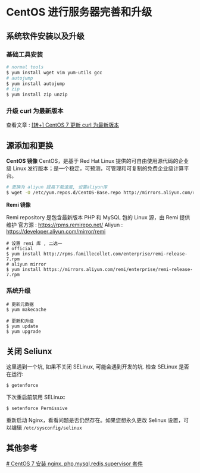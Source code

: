 # CentOS 进行服务器完善和升级

## 系统软件安装以及升级

### 基础工具安装

```sh
# normal tools
$ yum install wget vim yum-utils gcc
# autojump
$ yum install autojump
# zip
$ yum install zip unzip
```

### 升级 curl 为最新版本

查看文章 : [[转+] CentOS 7 更新 curl 为最新版本](https://lang-linux.wulicode.com/zh/latest/centos/1-init/system-upgrade-curl.html)

## 源添加和更换

**CentOS 镜像**
CentOS，是基于 Red Hat Linux 提供的可自由使用源代码的企业级 Linux 发行版本；是一个稳定，可预测，可管理和可复制的免费企业级计算平台。

```sh
# 更换为 aliyun 提高下载速度, 设置aliyun库
$ wget -O /etc/yum.repos.d/CentOS-Base.repo http://mirrors.aliyun.com/repo/Centos-7.repo
```

**Remi 镜像**

Remi repository 是包含最新版本 PHP 和 MySQL 包的 Linux 源，由 Remi 提供维护
官方源 : https://rpms.remirepo.net/
Aliyun : https://developer.aliyun.com/mirror/remi

```console
# 设置 remi 库 , 二选一
# official
$ yum install http://rpms.famillecollet.com/enterprise/remi-release-7.rpm
# aliyun mirror
$ yum install https://mirrors.aliyun.com/remi/enterprise/remi-release-7.rpm
```

### 系统升级

```
# 更新元数据
$ yum makecache

# 更新和升级
$ yum update
$ yum upgrade
```


## 关闭 Seliunx

这里遇到一个坑, 如果不关闭 SELinux, 可能会遇到开发的坑. 
检查 SELinux 是否在运行:

```
$ getenforce
```
下次重启前禁用 SELinux:

```
$ setenforce Permissive
```

重新启动 Nginx，看看问题是否仍然存在。如果您想永久更改 Selinux 设置，可以编辑 `/etc/sysconfig/selinux`


## 其他参考

[# CentOS 7 安装 nginx, php,mysql,redis,supervisor 套件](https://app.yinxiang.com/shard/s2/nl/120678/8e7d8ac2-37c1-4ce4-b17c-05fde158c97b/)
